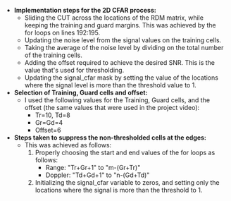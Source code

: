 - **Implementation steps for the 2D CFAR process:**
  - Sliding the CUT across the locations of the RDM matrix, while keeping the training and guard margins. This was achieved by the for loops on lines 192:195.
  - Updating the noise level from the signal values on the training cells.
  - Taking the average of the noise level by dividing on the total number of the training cells.
  - Adding the offset required to achieve the desired SNR. This is the value that's used for thresholding.
  - Updating the signal\_cfar mask by setting the value of the locations where the signal level is more than the threshold value to 1.
- **Selection of Training, Guard cells and offset:**
  - I used the following values for the Training, Guard cells, and the offset (the same values that were used in the project video):
    - Tr=10, Td=8
    - Gr=Gd=4
    - Offset=6
- **Steps taken to suppress the non-thresholded cells at the edges:**
  - This was achieved as follows:
    1. Properly choosing the start and end values of the for loops as follows:
        - Range: "Tr+Gr+1" to "m-(Gr+Tr)"
        - Doppler: "Td+Gd+1" to "n-(Gd+Td)"
    2. Initializing the signal\_cfar variable to zeros, and setting only the locations where the signal is more than the threshold to 1.
